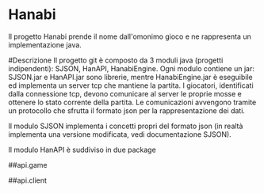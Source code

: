 # Hanabi
Il progetto Hanabi prende il nome dall'omonimo gioco e ne rappresenta un implementazione java.

#Descrizione
Il progetto git è composto da 3 moduli java (progetti indipendenti): SJSON, HanAPI, HanabiEngine.
Ogni modulo contiene un jar: SJSON.jar e HanAPI.jar sono librerie, mentre HanabiEngine.jar è eseguibile ed implementa un server tcp che mantiene la partita.
I giocatori, identificati dalla connessione tcp, devono comunicare al server le proprie mosse e ottenere lo stato corrente della partita.
Le comunicazioni avvengono tramite un protocollo che sfrutta il formato json per la rappresentazione dei dati.

Il modulo SJSON implementa i concetti propri del formato json (in realtà implementa una versione modificata, vedi documentazione SJSON).

Il modulo HanAPI è suddiviso in due package

##api.game

##api.client
